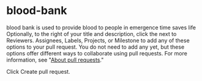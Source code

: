 # blood-bank
blood bank is used to provide blood to people in emergence time
saves life
Optionally, to the right of your title and description, click the  next to Reviewers. Assignees, Labels, Projects, or Milestone to add any of these options to your pull request. You do not need to add any yet, but these options offer different ways to collaborate using pull requests. For more information, see "[About pull requests](https://docs.github.com/en/get-started/quickstart/hello-world)."

Click Create pull request.
